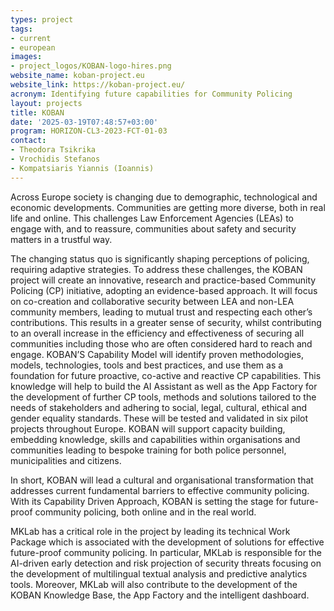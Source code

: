```yaml
---
types: project
tags:
- current
- european
images:
- project_logos/KOBAN-logo-hires.png
website_name: koban-project.eu 
website_link: https://koban-project.eu/ 
acronym: Identifying future capabilities for Community Policing
layout: projects
title: KOBAN
date: '2025-03-19T07:48:57+03:00'
program: HORIZON-CL3-2023-FCT-01-03 
contact:
- Theodora Tsikrika
- Vrochidis Stefanos
- Kompatsiaris Yiannis (Ioannis)
---
```

<p>
Across Europe society is changing due to demographic, technological and economic developments. Communities are getting more diverse, both in real life and online. This challenges Law Enforcement Agencies (LEAs) to engage with, and to reassure, communities about safety and security matters in a trustful way. 
</p>
<p>
The changing status quo is significantly shaping perceptions of policing, requiring adaptive strategies. To address these challenges, the KOBAN project will create an innovative, research and practice-based Community Policing (CP) initiative, adopting an evidence-based approach. It will focus on co-creation and collaborative security between LEA and non-LEA community members, leading to mutual trust and respecting each other’s contributions. This results in a greater sense of security, whilst contributing to an overall increase in the efficiency and effectiveness of securing all communities including those who are often considered hard to reach and engage. KOBAN’S Capability Model will identify proven methodologies, models, technologies, tools and best practices, and use them as a foundation for future proactive, co-active and reactive CP capabilities. This knowledge will help to build the AI Assistant as well as the App Factory for the development of further CP tools, methods and solutions tailored to the needs of stakeholders and adhering to social, legal, cultural, ethical and gender equality standards. These will be tested and validated in six pilot projects throughout Europe. KOBAN will support capacity building, embedding knowledge, skills and capabilities within organisations and communities leading to bespoke training for both police personnel, municipalities and citizens.
</p>
<p>
In short, KOBAN will lead a cultural and organisational transformation that addresses current fundamental barriers to effective community policing. With its Capability Driven Approach, KOBAN is setting the stage for future-proof community policing, both online and in the real world.
</p>
<p>
MKLab has a critical role in the project by leading its technical Work Package which is associated with the development of solutions for effective future-proof community policing. In particular, MKLab is responsible for the AI-driven early detection and risk projection of security threats focusing on the development of multilingual textual analysis and predictive analytics tools. Moreover, MKLab will also contribute to the development of the KOBAN Knowledge Base, the App Factory and the intelligent dashboard.
</p>